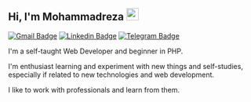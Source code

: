 ﻿## Hi, I'm Mohammadreza <img src="https://media.giphy.com/media/hvRJCLFzcasrR4ia7z/giphy.gif" width="25px"/>
[![Gmail Badge](https://img.shields.io/badge/-mohammadreza.rahimi1373@gmail.com-c14438?style=flat&logo=Gmail&logoColor=white&link=mailto:mohammadreza.rahimi1373@gmail.com)](mailto:mohammadreza.rahimi1373@gmail.com)
[![Linkedin Badge](https://img.shields.io/badge/-Mohammadreza%20Rahimi-0072b1?style=flat&logo=Linkedin&logoColor=white&link=https://www.linkedin.com/in/rahimi73/)](https://www.linkedin.com/in/rahimi73/)
[![Telegram Badge](https://img.shields.io/badge/-Telegram-blue?style=flat&logo=telegram&logoColor=white&link=https://t.me/Mohammadreza_73/)](https://t.me/Mohammadreza_73/)

I'm a self-taught Web Developer and beginner in PHP.

I'm enthusiast learning and experiment with new things and self-studies, especially if related to new technologies and web development.

I like to work with professionals and learn from them.
